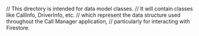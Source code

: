 // This directory is intended for data model classes.
// It will contain classes like CallInfo, DriverInfo, etc.
// which represent the data structure used throughout the Call Manager application,
// particularly for interacting with Firestore. 